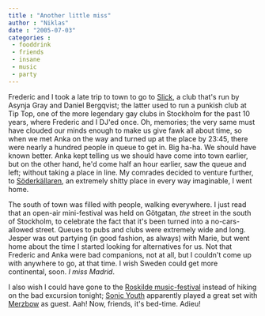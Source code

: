 ```yaml
---
title : "Another little miss"
author : "Niklas"
date : "2005-07-03"
categories : 
 - fooddrink
 - friends
 - insane
 - music
 - party
---
```


Frederic and I took a late trip to town to go to [Slick](http://www.klubbslick.se), a club that's run by Asynja Gray and Daniel Bergqvist; the latter used to run a punkish club at Tip Top, one of the more legendary gay clubs in Stockholm for the past 10 years, where Frederic and I DJ'ed once. Oh, memories; the very same must have clouded our minds enough to make us give fawk all about time, so when we met Anka on the way and turned up at the place by 23:45, there were nearly a hundred people in queue to get in. Big ha-ha. We should have known better. Anka kept telling us we should have come into town earlier, but on the other hand, he'd come half an hour earlier, saw the queue and left; without taking a place in line. My comrades decided to venture further, to [Söderkällaren](http://www.sunkhak.se/hak/soderkallaren.shtml), an extremely shitty place in every way imaginable, I went home.

The south of town was filled with people, walking everywhere. I just read that an open-air mini-festival was held on Götgatan, _the_ street in the south of Stockholm, to celebrate the fact that it's been turned into a no-cars-allowed street. Queues to pubs and clubs were extremely wide and long. Jesper was out partying (in good fashion, as always) with Marie, but went home about the time I started looking for alternatives for us. Not that Frederic and Anka were bad companions, not at all, but I couldn't come up with anywhere to go, at that time. I wish Sweden could get more continental, soon. _I miss Madrid_.

I also wish I could have gone to the [Roskilde music-festival](http://www.roskilde-festival.dk) instead of hiking on the bad excursion tonight; [Sonic Youth](http://www.sonicyouth.com) apparently played a great set with [Merzbow](http://merzbow.net) as guest. Aah! Now, friends, it's bed-time. Adieu!
